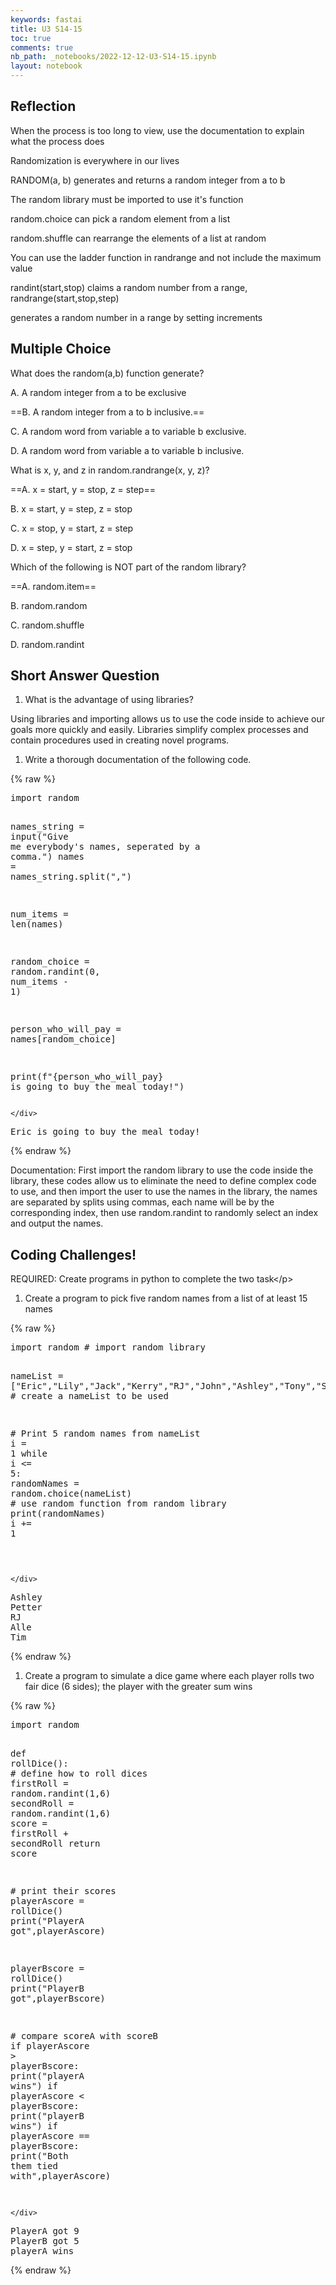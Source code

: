 ```yaml
---
keywords: fastai
title: U3 S14-15
toc: true 
comments: true
nb_path: _notebooks/2022-12-12-U3-S14-15.ipynb
layout: notebook
---
```


<!--
#################################################
### THIS FILE WAS AUTOGENERATED! DO NOT EDIT! ###
#################################################
# file to edit: _notebooks/2022-12-12-U3-S14-15.ipynb
-->

<div class="container" id="notebook-container">
        
<div class="cell border-box-sizing text_cell rendered"><div class="inner_cell">
<div class="text_cell_render border-box-sizing rendered_html">
<h2 id="Reflection">Reflection<a class="anchor-link" href="#Reflection"> </a></h2><p>When the process is too long to view, use the documentation to explain what the process does</p>
<p>Randomization is everywhere in our lives</p>
<p>RANDOM(a, b) generates and returns a random integer from a to b</p>
<p>The random library must be imported to use it's function</p>
<p>random.choice can pick a random element from a list</p>
<p>random.shuffle can rearrange the elements of a list at random</p>
<p>You can use the ladder function in randrange and not include the maximum value</p>
<p>randint(start,stop) claims a random number from a range, randrange(start,stop,step)</p>
<p>generates a random number in a range by setting increments</p>

</div>
</div>
</div>
<div class="cell border-box-sizing text_cell rendered"><div class="inner_cell">
<div class="text_cell_render border-box-sizing rendered_html">
<h2 id="Multiple-Choice">Multiple Choice<a class="anchor-link" href="#Multiple-Choice"> </a></h2><p>What does the random(a,b) function generate?</p>
<p>A. A random integer from a to be exclusive</p>
<p>==B. A random integer from a to b inclusive.==</p>
<p>C. A random word from variable a to variable b exclusive.</p>
<p>D. A random word from variable a to variable b inclusive.</p>
<p>What is x, y, and z in random.randrange(x, y, z)?</p>
<p>==A. x = start, y = stop, z = step==</p>
<p>B. x = start, y = step, z = stop</p>
<p>C. x = stop, y = start, z = step</p>
<p>D. x = step, y = start, z = stop</p>
<p>Which of the following is NOT part of the random library?</p>
<p>==A. random.item==</p>
<p>B. random.random</p>
<p>C. random.shuffle</p>
<p>D. random.randint</p>

</div>
</div>
</div>
<div class="cell border-box-sizing text_cell rendered"><div class="inner_cell">
<div class="text_cell_render border-box-sizing rendered_html">
<h2 id="Short-Answer-Question">Short Answer Question<a class="anchor-link" href="#Short-Answer-Question"> </a></h2><ol>
<li>What is the advantage of using libraries?</li>
</ol>
<p>Using libraries and importing allows us to use the code inside to achieve our goals more quickly and easily. Libraries simplify complex processes and contain procedures used in creating novel programs.</p>

</div>
</div>
</div>
<div class="cell border-box-sizing text_cell rendered"><div class="inner_cell">
<div class="text_cell_render border-box-sizing rendered_html">
<ol>
<li>Write a thorough documentation of the following code.</li>
</ol>

</div>
</div>
</div>
    {% raw %}
    
<div class="cell border-box-sizing code_cell rendered">
<div class="input">

<div class="inner_cell">
    <div class="input_area">
<div class=" highlight hl-ipython3"><pre><span></span><span class="kn">import</span> <span class="nn">random</span> 

<span class="n">names_string</span> <span class="o">=</span> <span class="nb">input</span><span class="p">(</span><span class="s2">&quot;Give me everybody&#39;s names, seperated by a comma.&quot;</span><span class="p">)</span>
<span class="n">names</span> <span class="o">=</span> <span class="n">names_string</span><span class="o">.</span><span class="n">split</span><span class="p">(</span><span class="s2">&quot;,&quot;</span><span class="p">)</span>

<span class="n">num_items</span> <span class="o">=</span> <span class="nb">len</span><span class="p">(</span><span class="n">names</span><span class="p">)</span>

<span class="n">random_choice</span> <span class="o">=</span> <span class="n">random</span><span class="o">.</span><span class="n">randint</span><span class="p">(</span><span class="mi">0</span><span class="p">,</span> <span class="n">num_items</span> <span class="o">-</span> <span class="mi">1</span><span class="p">)</span>

<span class="n">person_who_will_pay</span> <span class="o">=</span> <span class="n">names</span><span class="p">[</span><span class="n">random_choice</span><span class="p">]</span>

<span class="nb">print</span><span class="p">(</span><span class="sa">f</span><span class="s2">&quot;</span><span class="si">{</span><span class="n">person_who_will_pay</span><span class="si">}</span><span class="s2"> is going to buy the meal today!&quot;</span><span class="p">)</span>
</pre></div>

    </div>
</div>
</div>

<div class="output_wrapper">
<div class="output">

<div class="output_area">

<div class="output_subarea output_stream output_stdout output_text">
<pre>Eric is going to buy the meal today!
</pre>
</div>
</div>

</div>
</div>

</div>
    {% endraw %}

<div class="cell border-box-sizing text_cell rendered"><div class="inner_cell">
<div class="text_cell_render border-box-sizing rendered_html">
<p>Documentation: First import the random library to use the code inside the library, these codes allow us to eliminate the need to define complex code to use, and then import the user to use the names in the library, the names are separated by splits using commas, each name will be by the corresponding index, then use random.randint to randomly select an index and output the names.</p>

</div>
</div>
</div>
<div class="cell border-box-sizing text_cell rendered"><div class="inner_cell">
<div class="text_cell_render border-box-sizing rendered_html">
<h2 id="Coding-Challenges!">Coding Challenges!<a class="anchor-link" href="#Coding-Challenges!"> </a></h2><p>REQUIRED: Create programs in python to complete the two task&lt;/p&gt;</p>
<ol>
<li>Create a program to pick five random names from a list of at least 15 names</li>
</ol>

</div>
</div>
</div>
    {% raw %}
    
<div class="cell border-box-sizing code_cell rendered">
<div class="input">

<div class="inner_cell">
    <div class="input_area">
<div class=" highlight hl-ipython3"><pre><span></span><span class="kn">import</span> <span class="nn">random</span> <span class="c1"># import random library</span>

<span class="n">nameList</span> <span class="o">=</span> <span class="p">[</span><span class="s2">&quot;Eric&quot;</span><span class="p">,</span><span class="s2">&quot;Lily&quot;</span><span class="p">,</span><span class="s2">&quot;Jack&quot;</span><span class="p">,</span><span class="s2">&quot;Kerry&quot;</span><span class="p">,</span><span class="s2">&quot;RJ&quot;</span><span class="p">,</span><span class="s2">&quot;John&quot;</span><span class="p">,</span><span class="s2">&quot;Ashley&quot;</span><span class="p">,</span><span class="s2">&quot;Tony&quot;</span><span class="p">,</span><span class="s2">&quot;Scott&quot;</span><span class="p">,</span><span class="s2">&quot;Tim&quot;</span><span class="p">,</span><span class="s2">&quot;Petter&quot;</span><span class="p">,</span><span class="s2">&quot;Amy&quot;</span><span class="p">,</span><span class="s2">&quot;Potter&quot;</span><span class="p">,</span><span class="s2">&quot;Alle&quot;</span><span class="p">,</span><span class="s2">&quot;Golf&quot;</span><span class="p">]</span> <span class="c1"># create a nameList to be used</span>

<span class="c1"># Print 5 random names from nameList</span>
<span class="n">i</span> <span class="o">=</span> <span class="mi">1</span>
<span class="k">while</span> <span class="n">i</span> <span class="o">&lt;=</span> <span class="mi">5</span><span class="p">:</span>
    <span class="n">randomNames</span> <span class="o">=</span> <span class="n">random</span><span class="o">.</span><span class="n">choice</span><span class="p">(</span><span class="n">nameList</span><span class="p">)</span> <span class="c1"># use random function from random library</span>
    <span class="nb">print</span><span class="p">(</span><span class="n">randomNames</span><span class="p">)</span>
    <span class="n">i</span> <span class="o">+=</span> <span class="mi">1</span>
    
</pre></div>

    </div>
</div>
</div>

<div class="output_wrapper">
<div class="output">

<div class="output_area">

<div class="output_subarea output_stream output_stdout output_text">
<pre>Ashley
Petter
RJ
Alle
Tim
</pre>
</div>
</div>

</div>
</div>

</div>
    {% endraw %}

<div class="cell border-box-sizing text_cell rendered"><div class="inner_cell">
<div class="text_cell_render border-box-sizing rendered_html">
<ol>
<li>Create a program to simulate a dice game where each player rolls two fair dice (6 sides); the player with the greater sum wins</li>
</ol>

</div>
</div>
</div>
    {% raw %}
    
<div class="cell border-box-sizing code_cell rendered">
<div class="input">

<div class="inner_cell">
    <div class="input_area">
<div class=" highlight hl-ipython3"><pre><span></span><span class="kn">import</span> <span class="nn">random</span>

<span class="k">def</span> <span class="nf">rollDice</span><span class="p">():</span> <span class="c1"># define how to roll dices</span>
    <span class="n">firstRoll</span> <span class="o">=</span> <span class="n">random</span><span class="o">.</span><span class="n">randint</span><span class="p">(</span><span class="mi">1</span><span class="p">,</span><span class="mi">6</span><span class="p">)</span>
    <span class="n">secondRoll</span> <span class="o">=</span> <span class="n">random</span><span class="o">.</span><span class="n">randint</span><span class="p">(</span><span class="mi">1</span><span class="p">,</span><span class="mi">6</span><span class="p">)</span>
    <span class="n">score</span> <span class="o">=</span> <span class="n">firstRoll</span> <span class="o">+</span> <span class="n">secondRoll</span>
    <span class="k">return</span> <span class="n">score</span>

<span class="c1"># print their scores</span>
<span class="n">playerAscore</span> <span class="o">=</span> <span class="n">rollDice</span><span class="p">()</span>
<span class="nb">print</span><span class="p">(</span><span class="s2">&quot;PlayerA got&quot;</span><span class="p">,</span><span class="n">playerAscore</span><span class="p">)</span>

<span class="n">playerBscore</span> <span class="o">=</span> <span class="n">rollDice</span><span class="p">()</span>
<span class="nb">print</span><span class="p">(</span><span class="s2">&quot;PlayerB got&quot;</span><span class="p">,</span><span class="n">playerBscore</span><span class="p">)</span>

<span class="c1"># compare scoreA with scoreB</span>
<span class="k">if</span> <span class="n">playerAscore</span> <span class="o">&gt;</span> <span class="n">playerBscore</span><span class="p">:</span>
    <span class="nb">print</span><span class="p">(</span><span class="s2">&quot;playerA wins&quot;</span><span class="p">)</span>
<span class="k">if</span> <span class="n">playerAscore</span> <span class="o">&lt;</span> <span class="n">playerBscore</span><span class="p">:</span>
    <span class="nb">print</span><span class="p">(</span><span class="s2">&quot;playerB wins&quot;</span><span class="p">)</span>
<span class="k">if</span> <span class="n">playerAscore</span> <span class="o">==</span> <span class="n">playerBscore</span><span class="p">:</span>
    <span class="nb">print</span><span class="p">(</span><span class="s2">&quot;Both them tied with&quot;</span><span class="p">,</span><span class="n">playerAscore</span><span class="p">)</span>    
</pre></div>

    </div>
</div>
</div>

<div class="output_wrapper">
<div class="output">

<div class="output_area">

<div class="output_subarea output_stream output_stdout output_text">
<pre>PlayerA got 9
PlayerB got 5
playerA wins
</pre>
</div>
</div>

</div>
</div>

</div>
    {% endraw %}

</div>
 

